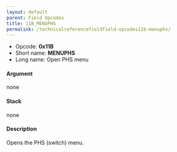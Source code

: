 ```yaml
---
layout: default
parent: Field Opcodes
title: 11B_MENUPHS
permalink: /technicalreferencefieldfield-opcodes11b-menuphs/
---
```


-   Opcode: **0x11B**
-   Short name: **MENUPHS**
-   Long name: Open PHS menu

#### Argument

none

#### Stack

none

#### Description

Opens the PHS (switch) menu.
